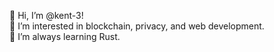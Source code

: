👋 Hi, I’m @kent-3! \
👀 I’m interested in blockchain, privacy, and web development. \
🌱 I’m always learning Rust.

<!-- 📫 How to reach me:  -->

<!---
kent-3/kent-3 is a ✨ special ✨ repository because its `README.md` (this file) appears on your GitHub profile.
You can click the Preview link to take a look at your changes.
--->
